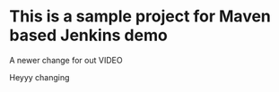 # This is a sample project for Maven based Jenkins demo

A newer change for out VIDEO

Heyyy
 changing
